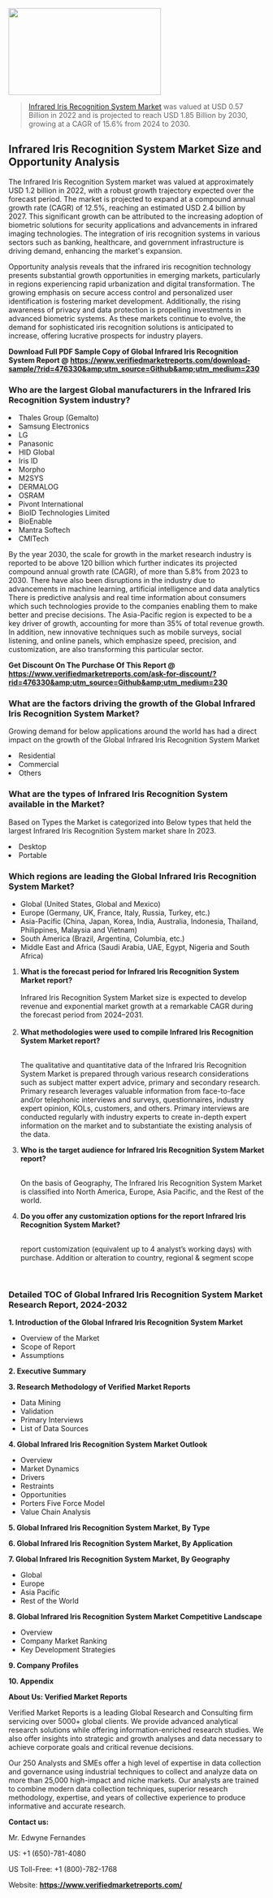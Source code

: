 <img src="https://ffe5etoiles.com/wp-content/uploads/2024/12/MST1-300x171.png" alt="" width="300" height="171" class="alignnone size-medium wp-image-20088" /><blockquote><p><p><a href="https://www.verifiedmarketreports.com/download-sample/?rid=476330&utm_source=Github&utm_medium=230" target="_blank">Infrared Iris Recognition System Market</a> was valued at USD 0.57 Billion in 2022 and is projected to reach USD 1.85 Billion by 2030, growing at a CAGR of 15.6% from 2024 to 2030.</p></blockquote><p><h2>Infrared Iris Recognition System Market Size and Opportunity Analysis</h2><p>The Infrared Iris Recognition System market was valued at approximately USD 1.2 billion in 2022, with a robust growth trajectory expected over the forecast period. The market is projected to expand at a compound annual growth rate (CAGR) of 12.5%, reaching an estimated USD 2.4 billion by 2027. This significant growth can be attributed to the increasing adoption of biometric solutions for security applications and advancements in infrared imaging technologies. The integration of iris recognition systems in various sectors such as banking, healthcare, and government infrastructure is driving demand, enhancing the market's expansion.</p><p>Opportunity analysis reveals that the infrared iris recognition technology presents substantial growth opportunities in emerging markets, particularly in regions experiencing rapid urbanization and digital transformation. The growing emphasis on secure access control and personalized user identification is fostering market development. Additionally, the rising awareness of privacy and data protection is propelling investments in advanced biometric systems. As these markets continue to evolve, the demand for sophisticated iris recognition solutions is anticipated to increase, offering lucrative prospects for industry players.</p></p><p class=""><strong>Download Full PDF Sample Copy of Global Infrared Iris Recognition System Report @ <a href="https://www.verifiedmarketreports.com/download-sample/?rid=476330&amp;utm_source=Github&amp;utm_medium=230" target="_blank">https://www.verifiedmarketreports.com/download-sample/?rid=476330&amp;utm_source=Github&amp;utm_medium=230</a></strong></p><h3 id="" class="">Who are the largest Global manufacturers in the Infrared Iris Recognition System industry?</h3><p><li>Thales Group (Gemalto)</li><li> Samsung Electronics</li><li> LG</li><li> Panasonic</li><li> HID Global</li><li> Iris ID</li><li> Morpho</li><li> M2SYS</li><li> DERMALOG</li><li> OSRAM</li><li> Pivont International</li><li> BioID Technologies Limited</li><li> BioEnable</li><li> Mantra Softech</li><li> CMITech</li></p><div class=""><div class="" dir="" data-message-author-role="" data-message-id="" data-message-model-slug=""><div class=""><div class=""><div class=""><div class="" dir="" data-message-author-role="" data-message-id="" data-message-model-slug=""><div class=""><div class=""><p>By the year 2030, the scale for growth in the market research industry is reported to be above 120 billion which further indicates its projected compound annual growth rate (CAGR), of more than 5.8% from 2023 to 2030. There have also been disruptions in the industry due to advancements in machine learning, artificial intelligence and data analytics There is predictive analysis and real time information about consumers which such technologies provide to the companies enabling them to make better and precise decisions. The Asia-Pacific region is expected to be a key driver of growth, accounting for more than 35% of total revenue growth. In addition, new innovative techniques such as mobile surveys, social listening, and online panels, which emphasize speed, precision, and customization, are also transforming this particular sector.</p><p><strong>Get Discount On The Purchase Of This Report @&nbsp; <a href="https://www.verifiedmarketreports.com/ask-for-discount/?rid=476330&amp;utm_source=Github&amp;utm_medium=230" target="_blank">https://www.verifiedmarketreports.com/ask-for-discount/?rid=476330&amp;utm_source=Github&amp;utm_medium=230</a></strong></p></div></div></div></div></div></div></div></div><h3 id="" class="">What are the factors driving the growth of the Global Infrared Iris Recognition System Market?</h3><p id="" class="">Growing demand for below applications around the world has had a direct impact on the growth of the Global Infrared Iris Recognition System Market</p><p id="" class=""><li>Residential</li><li> Commercial</li><li> Others</li></p><h3 id="" class="">What are the types of Infrared Iris Recognition System available in the Market?</h3><p id="" class="">Based on Types the Market is categorized into Below types that held the largest Infrared Iris Recognition System market share In 2023.</p><p id="" class=""><li>Desktop</li><li> Portable</li></p><h3 id="" class="">Which regions are leading the Global Infrared Iris Recognition System Market?</h3><ul><li>Global (United States, Global and Mexico)</li><li>Europe (Germany, UK, France, Italy, Russia, Turkey, etc.)</li><li>Asia-Pacific (China, Japan, Korea, India, Australia, Indonesia, Thailand, Philippines, Malaysia and Vietnam)</li><li>South America (Brazil, Argentina, Columbia, etc.)</li><li>Middle East and Africa (Saudi Arabia, UAE, Egypt, Nigeria and South Africa)</li></ul><p><ol><li><strong>What is the forecast period for Infrared Iris Recognition System Market report?<br /></strong><br /><span data-sheets-root="1" data-sheets-value="{&quot;1&quot;:2,&quot;2&quot;:&quot;XXXX size is expected to develop revenue and exponential market growth at a remarkable CAGR during the forecast period from 2024&ndash;2030.&quot;}" data-sheets-userformat="{&quot;2&quot;:12674,&quot;4&quot;:{&quot;1&quot;:2,&quot;2&quot;:16776960},&quot;10&quot;:2,&quot;11&quot;:0,&quot;15&quot;:&quot;Arial&quot;,&quot;16&quot;:12}">Infrared Iris Recognition System Market size is expected to develop revenue and exponential market growth at a remarkable CAGR during the forecast period from 2024&ndash;2031.</span><br /><br /></li><li><strong>What methodologies were used to compile Infrared Iris Recognition System Market report?<br /><br /></strong><p>The qualitative and quantitative data of the&nbsp;Infrared Iris Recognition System Market is prepared through various research considerations such as subject matter expert advice, primary and secondary research. Primary research leverages valuable information from face-to-face and/or telephonic interviews and surveys, questionnaires, industry expert opinion, KOLs, customers, and others. Primary interviews are conducted regularly with industry experts to create in-depth expert information on the market and to substantiate the existing analysis of the data.&nbsp;</p></li><li><strong>Who is the target audience for Infrared Iris Recognition System Market report?<br /><br /></strong><p>On the basis of Geography, The&nbsp;Infrared Iris Recognition System Market is classified into North America, Europe, Asia Pacific, and the Rest of the world.</p></li><li><strong>Do you offer any customization options for the report Infrared Iris Recognition System Market?<br /><br /></strong><p>report customization (equivalent up to 4 analyst&rsquo;s working days) with purchase. Addition or alteration to country, regional &amp; segment scope</p><p>&nbsp;</p></li></ol></p><h3 id="" class="">Detailed TOC of Global Infrared Iris Recognition System Market Research Report, 2024-2032</h3><p id="" class=""><strong>1. Introduction of the Global Infrared Iris Recognition System Market</strong></p><ul><li>Overview of the Market</li><li>Scope of Report</li><li>Assumptions</li></ul><p id="" class=""><strong>2. Executive Summary</strong></p><p id="" class=""><strong>3. Research Methodology of&nbsp;Verified Market Reports</strong></p><ul><li>Data Mining</li><li>Validation</li><li>Primary Interviews</li><li>List of Data Sources</li></ul><p id="" class=""><strong>4. Global Infrared Iris Recognition System Market Outlook</strong></p><ul><li>Overview</li><li>Market Dynamics</li><li>Drivers</li><li>Restraints</li><li>Opportunities</li><li>Porters Five Force Model</li><li>Value Chain Analysis</li></ul><p id="" class=""><strong>5. Global Infrared Iris Recognition System Market, By&nbsp;Type</strong></p><p id="" class=""><strong>6. Global Infrared Iris Recognition System Market, By Application</strong></p><p id="" class=""><strong>7. Global Infrared Iris Recognition System Market, By Geography</strong></p><ul><li>Global</li><li>Europe</li><li>Asia Pacific</li><li>Rest of the World</li></ul><p id="" class=""><strong>8. Global Infrared Iris Recognition System Market Competitive Landscape</strong></p><ul><li>Overview</li><li>Company Market Ranking</li><li>Key Development Strategies</li></ul><p id="" class=""><strong>9. Company Profiles</strong></p><p id="" class=""><strong>10. Appendix</strong></p><p id="" class=""><strong>About Us: Verified Market Reports</strong></p><p id="" class="">Verified Market Reports is a leading Global Research and Consulting firm servicing over 5000+ global clients. We provide advanced analytical research solutions while offering information-enriched research studies. We also offer insights into strategic and growth analyses and data necessary to achieve corporate goals and critical revenue decisions.</p><p id="" class="">Our 250 Analysts and SMEs offer a high level of expertise in data collection and governance using industrial techniques to collect and analyze data on more than 25,000 high-impact and niche markets. Our analysts are trained to combine modern data collection techniques, superior research methodology, expertise, and years of collective experience to produce informative and accurate research.</p><p id="" class=""><strong>Contact us:</strong></p><p id="" class="">Mr. Edwyne Fernandes</p><p id="" class="">US: +1 (650)-781-4080</p><p id="" class="">US Toll-Free: +1 (800)-782-1768</p><p id="" class="">Website: <a target="" data-test-app-aware-link=""><strong>https://www.verifiedmarketreports.com/</strong></a></p>
